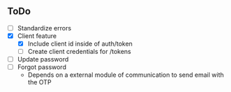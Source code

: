 ## ToDo

- [ ] Standardize errors
- [X] Client feature
  - [x] Include client id inside of auth/token
  - [ ] Create client credentials for /tokens
- [ ] Update password
- [ ] Forgot password
  - Depends on a external module of communication to send email with the OTP